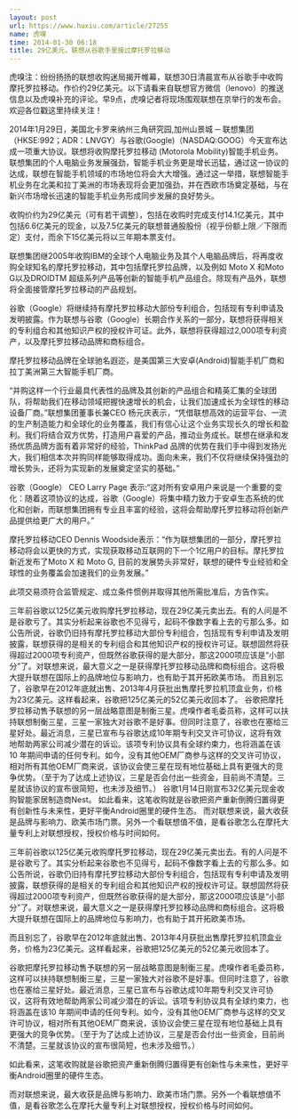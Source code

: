 ```yaml
---
layout: post
url: https://www.huxiu.com/article/27255
name: 虎嗅
time: 2014-01-30 06:18
title: 29亿美元，联想从谷歌手里接过摩托罗拉移动
---
```

虎嗅注：纷纷扬扬的联想收购迷局揭开帷幕，联想30日清晨宣布从谷歌手中收购摩托罗拉移动。作价约29亿美元。以下请看来自联想官方微信（lenovo）的推送信息以及虎嗅补充的评论。早9点，虎嗅记者将现场围观联想在京举行的发布会。欢迎各位戳这里持续关注！

2014年1月29日，美国北卡罗来纳州三角研究园,加州山景城 ─ 联想集团（HKSE:992；ADR：LNVGY）与谷歌(Google)（NASDAQ:GOOG）今天宣布达成一项重大协议。联想将收购摩托罗拉移动 (Motorola Mobility)智能手机业务。联想集团的个人电脑业务发展强劲，智能手机业务更是增长迅猛，通过这一协议的达成，联想在智能手机领域的市场地位将会大大增强。通过这一举措，联想智能手机业务在北美和拉丁美洲的市场表现将会更加强劲，并在西欧市场奠定基础，与在新兴市场增长迅速的智能手机业务形成同步发展的良好势头。

收购价约为29亿美元（可有若干调整），包括在收购时完成支付14.1亿美元，其中包括6.6亿美元的现金，以及7.5亿美元的联想普通股股份（视乎份额上限／下限而定）支付，而余下15亿美元将以三年期本票支付。

联想集团继2005年收购IBM的全球个人电脑业务及其个人电脑品牌后，将再度收购全球知名的摩托罗拉移动，其中包括摩托罗拉品牌，以及例如 Moto X 和Moto G以及DROIDTM 超级系列产品等创新的智能手机产品组合。除现有产品外，联想将全面接管摩托罗拉移动的产品规划。

谷歌（Google）将继续持有摩托罗拉移动大部份专利组合，包括现有专利申请及发明披露。作为联想与谷歌（Google）长期合作关系的一部分，联想将获得相关的专利组合和其他知识产权的授权许可证。此外，联想将获得超过2,000项专利资产，以及摩托罗拉移动品牌和商标组合。

摩托罗拉移动品牌在全球驰名遐迩，是美国第三大安卓(Android)智能手机厂商和拉丁美洲第三大智能手机厂商。

“并购这样一个行业最具代表性的品牌及其创新的产品组合和精英汇集的全球团队，将帮助我们在移动领域把握快速增长的机会，让我们加速成长为全球性的移动设备厂商。”联想集团董事长兼CEO 杨元庆表示，“凭借联想高效的运营平台、一流的生产制造能力和全球化的业务覆盖，我们有信心让这个业务实现长久的增长和盈利。我们将结合双方优势，打造用户喜爱的产品，推动业务成长。联想在继承和发扬优质品牌方面有着非常好的经验，ThinkPad 品牌的优势在我们手中得到发扬光大，我们相信本次并购同样能够取得成功。面向未来，我们不仅将继续保持强劲的增长势头，还将为实现新的发展奠定坚实的基础。”

谷歌（Google） CEO Larry Page 表示:“这对所有安卓用户来说是一个重要的变化：随着这项协议的达成，谷歌（Google）将集中精力致力于安卓生态系统的优化和创新，而联想集团拥有专业且丰富的经验，这将会帮助摩托罗拉移动将创新产品提供给更广大的用户。”

摩托罗拉移动CEO Dennis Woodside表示：“作为联想集团的一部分，摩托罗拉移动将会以更快的方式，实现获取移动互联网的下一个1亿用户的目标。摩托罗拉新近发布了Moto X 和 Moto G, 目前的发展势头非常好，联想的硬件专业经验和全球性的业务覆盖会加速我们的业务发展。”

此项交易须符合监管规定、成立条件惯例并取得其他所需批准后，方告作实。

三年前谷歌以125亿美元收购摩托罗拉移动，现在29亿美元卖出去。有的人问是不是谷歌亏了。其实分析起来谷歌也不见得亏，起码不像数字看上去的亏那么多。如公告所说，谷歌仍旧持有摩托罗拉移动大部份专利组合，包括现有专利申请及发明披露，联想获得的是相关的专利组合和其他知识产权的授权许可证。联想固然将获得超过2000项专利资产，但既然谷歌获得的是大部分，那这2000项应该是“小部分”了。对联想来说，最大意义之一是获得摩托罗拉移动品牌和商标组合。这将极大提升联想在国际上的品牌地位与影响力，也有助于其开拓欧美市场。 而且别忘了，谷歌早在2012年底就出售、2013年4月获批出售摩托罗拉机顶盒业务，价格为23亿美元。这样看起来，谷歌把125亿美元的52亿美元收回本了。 谷歌把摩托罗拉移动售予联想的另一层战略意图是制衡三星。虎嗅作者毛委员称，这样可以扶持联想制衡三星，三星一家独大对谷歌不是好事。但同时注意了，谷歌也在塞给三星好处。最近消息，三星已宣布与谷歌达成10年期专利交叉许可协议，这将有效地帮助两家公司减少潜在的诉讼。该项专利协议具有全球约束力，也将涵盖在该10 年期间申请的任何专利。如今，没有其他OEM厂商参与这样的交叉许可协议，相对所有其他OEM厂商来说，该协议会使三星在现有地位基础上具有更强大的竞争优势。（至于为了达成上述协议，三星是否会付出一些资金，目前尚不清楚。三星就该协议的宣布很简短，也未涉及细节。） 谷歌1月14日刚宣布32亿美元现金收购智能家居制造商Nest。 如此看来，这笔收购就是谷歌把资产重新倒腾归置得更有创新性与未来性，更好平衡Android圈里的硬件生态。 而对联想来说，最大收获是品牌与影响力、欧美市场门票。另外一个看联想值不值，是看谷歌怎么在摩托大量专利上对联想授权，授权价格与时间如何。

三年前谷歌以125亿美元收购摩托罗拉移动，现在29亿美元卖出去。有的人问是不是谷歌亏了。其实分析起来谷歌也不见得亏，起码不像数字看上去的亏那么多。如公告所说，谷歌仍旧持有摩托罗拉移动大部份专利组合，包括现有专利申请及发明披露，联想获得的是相关的专利组合和其他知识产权的授权许可证。联想固然将获得超过2000项专利资产，但既然谷歌获得的是大部分，那这2000项应该是“小部分”了。对联想来说，最大意义之一是获得摩托罗拉移动品牌和商标组合。这将极大提升联想在国际上的品牌地位与影响力，也有助于其开拓欧美市场。

而且别忘了，谷歌早在2012年底就出售、2013年4月获批出售摩托罗拉机顶盒业务，价格为23亿美元。这样看起来，谷歌把125亿美元的52亿美元收回本了。

谷歌把摩托罗拉移动售予联想的另一层战略意图是制衡三星。虎嗅作者毛委员称，这样可以扶持联想制衡三星，三星一家独大对谷歌不是好事。但同时注意了，谷歌也在塞给三星好处。最近消息，三星已宣布与谷歌达成10年期专利交叉许可协议，这将有效地帮助两家公司减少潜在的诉讼。该项专利协议具有全球约束力，也将涵盖在该10 年期间申请的任何专利。如今，没有其他OEM厂商参与这样的交叉许可协议，相对所有其他OEM厂商来说，该协议会使三星在现有地位基础上具有更强大的竞争优势。（至于为了达成上述协议，三星是否会付出一些资金，目前尚不清楚。三星就该协议的宣布很简短，也未涉及细节。）

如此看来，这笔收购就是谷歌把资产重新倒腾归置得更有创新性与未来性，更好平衡Android圈里的硬件生态。

而对联想来说，最大收获是品牌与影响力、欧美市场门票。另外一个看联想值不值，是看谷歌怎么在摩托大量专利上对联想授权，授权价格与时间如何。

